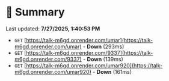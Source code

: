 # 📖 Summary
Last updated: **7/27/2025, 1:40:53 PM**

- `GET` [https://talk-m6gd.onrender.com/umar](https://talk-m6gd.onrender.com/umar) - **Down** (293ms)
- `GET` [https://talk-m6gd.onrender.com/9337](https://talk-m6gd.onrender.com/9337) - **Down** (139ms)
- `GET` [https://talk-m6gd.onrender.com/umar920](https://talk-m6gd.onrender.com/umar920) - **Down** (161ms)
